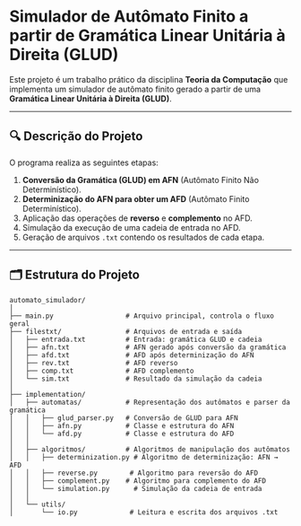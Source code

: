 # Simulador de Autômato Finito a partir de Gramática Linear Unitária à Direita (GLUD)

Este projeto é um trabalho prático da disciplina **Teoria da Computação** que implementa um simulador de autômato finito gerado a partir de uma **Gramática Linear Unitária à Direita (GLUD)**.

---

## 🔍 Descrição do Projeto

O programa realiza as seguintes etapas:

1. **Conversão da Gramática (GLUD) em AFN** (Autômato Finito Não Determinístico).  
2. **Determinização do AFN para obter um AFD** (Autômato Finito Determinístico).  
3. Aplicação das operações de **reverso** e **complemento** no AFD.  
4. Simulação da execução de uma cadeia de entrada no AFD.  
5. Geração de arquivos `.txt` contendo os resultados de cada etapa.

---

## 🗂 Estrutura do Projeto

```plaintext
automato_simulador/
│
├── main.py                  # Arquivo principal, controla o fluxo geral
├── filestxt/                # Arquivos de entrada e saída
│   ├── entrada.txt          # Entrada: gramática GLUD e cadeia
│   ├── afn.txt              # AFN gerado após conversão da gramática
│   ├── afd.txt              # AFD após determinização do AFN
│   ├── rev.txt              # AFD reverso
│   ├── comp.txt             # AFD complemento
│   └── sim.txt              # Resultado da simulação da cadeia
│
├── implementation/
│   ├── automatas/           # Representação dos autômatos e parser da gramática
│   │   ├── glud_parser.py   # Conversão de GLUD para AFN
│   │   ├── afn.py           # Classe e estrutura do AFN
│   │   └── afd.py           # Classe e estrutura do AFD
│   │
│   ├── algoritmos/          # Algoritmos de manipulação dos autômatos
│   │   ├── determinization.py # Algoritmo de determinização: AFN → AFD
│   │   ├── reverse.py        # Algoritmo para reversão do AFD
│   │   ├── complement.py    # Algoritmo para complemento do AFD
│   │   └── simulation.py      # Simulação da cadeia de entrada
│   │
│   └── utils/
│       └── io.py             # Leitura e escrita dos arquivos .txt
